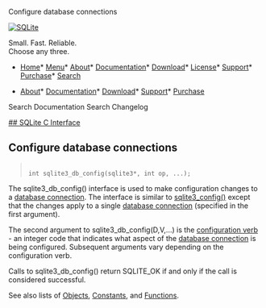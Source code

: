




Configure database connections




[![SQLite](../images/sqlite370_banner.gif)](../index.html)


Small. Fast. Reliable.  
Choose any three.


* [Home](../index.html)* [Menu](javascript:void(0))* [About](../about.html)* [Documentation](../docs.html)* [Download](../download.html)* [License](../copyright.html)* [Support](../support.html)* [Purchase](../prosupport.html)* [Search](javascript:void(0))




* [About](../about.html)* [Documentation](../docs.html)* [Download](../download.html)* [Support](../support.html)* [Purchase](../prosupport.html)






Search Documentation
Search Changelog









[## SQLite C Interface](../c3ref/intro.html)
## Configure database connections




> ```
> 
> int sqlite3_db_config(sqlite3*, int op, ...);
> 
> ```



The sqlite3\_db\_config() interface is used to make configuration
changes to a [database connection](../c3ref/sqlite3.html). The interface is similar to
[sqlite3\_config()](../c3ref/config.html) except that the changes apply to a single
[database connection](../c3ref/sqlite3.html) (specified in the first argument).


The second argument to sqlite3\_db\_config(D,V,...) is the
[configuration verb](../c3ref/c_dbconfig_defensive.html#sqlitedbconfiglookaside) \- an integer code
that indicates what aspect of the [database connection](../c3ref/sqlite3.html) is being configured.
Subsequent arguments vary depending on the configuration verb.


Calls to sqlite3\_db\_config() return SQLITE\_OK if and only if
the call is considered successful.


See also lists of
 [Objects](../c3ref/objlist.html),
 [Constants](../c3ref/constlist.html), and
 [Functions](../c3ref/funclist.html).


